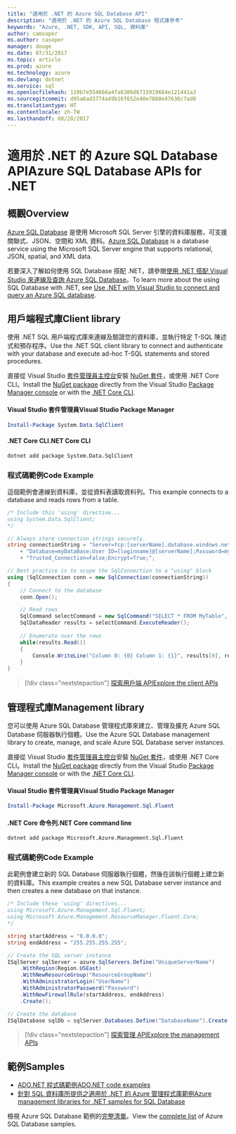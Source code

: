 ```yaml
---
title: "適用於 .NET 的 Azure SQL Database API"
description: "適用於 .NET 的 Azure SQL Database 程式庫參考"
keywords: "Azure, .NET, SDK, API, SQL, 資料庫"
author: camsoper
ms.author: casoper
manager: douge
ms.date: 07/31/2017
ms.topic: article
ms.prod: azure
ms.technology: azure
ms.devlang: dotnet
ms.service: sql
ms.openlocfilehash: 110b7e554666a4fa6386d6715919684e121441a3
ms.sourcegitcommit: d95a6ad3774a49b16f652e40e7860e47636c7ad0
ms.translationtype: HT
ms.contentlocale: zh-TW
ms.lasthandoff: 08/28/2017
---
```

# <a name="azure-sql-database-apis-for-net"></a><span data-ttu-id="74f17-104">適用於 .NET 的 Azure SQL Database API</span><span class="sxs-lookup"><span data-stu-id="74f17-104">Azure SQL Database APIs for .NET</span></span>

## <a name="overview"></a><span data-ttu-id="74f17-105">概觀</span><span class="sxs-lookup"><span data-stu-id="74f17-105">Overview</span></span>

<span data-ttu-id="74f17-106">[Azure SQL Database](https://docs.microsoft.com/azure/sql-database/sql-database-technical-overview) 是使用 Microsoft SQL Server 引擎的資料庫服務，可支援關聯式、JSON、空間和 XML 資料。</span><span class="sxs-lookup"><span data-stu-id="74f17-106">[Azure SQL Database](https://docs.microsoft.com/azure/sql-database/sql-database-technical-overview) is a database service using the Microsoft SQL Server engine that supports relational, JSON, spatial, and XML data.</span></span> 

<span data-ttu-id="74f17-107">若要深入了解如何使用 SQL Database 搭配 .NET，請參閱[使用 .NET 搭配 Visual Studio 來連線及查詢 Azure SQL Database](https://docs.microsoft.com/azure/sql-database/sql-database-connect-query-dotnet-visual-studio)。</span><span class="sxs-lookup"><span data-stu-id="74f17-107">To learn more about the using SQL Database with .NET, see [Use .NET with Visual Studio to connect and query an Azure SQL database](https://docs.microsoft.com/azure/sql-database/sql-database-connect-query-dotnet-visual-studio).</span></span>

## <a name="client-library"></a><span data-ttu-id="74f17-108">用戶端程式庫</span><span class="sxs-lookup"><span data-stu-id="74f17-108">Client library</span></span>

<span data-ttu-id="74f17-109">使用 .NET SQL 用戶端程式庫來連線及驗證您的資料庫，並執行特定 T-SQL 陳述式和預存程序。</span><span class="sxs-lookup"><span data-stu-id="74f17-109">Use the .NET SQL client library to connect and authenticate with your database and execute ad-hoc T-SQL statements and stored procedures.</span></span>

<span data-ttu-id="74f17-110">直接從 Visual Studio [套件管理員主控台](https://docs.microsoft.com/nuget/tools/package-manager-console)[](https://docs.microsoft.com/en-us/dotnet/core/tools/dotnet-add-package)安裝 [NuGet 套件]( https://www.nuget.org/packages/System.Data.SqlClient)，或使用 .NET Core CLI。</span><span class="sxs-lookup"><span data-stu-id="74f17-110">Install the [NuGet package]( https://www.nuget.org/packages/System.Data.SqlClient) directly from the Visual Studio [Package Manager console](https://docs.microsoft.com/nuget/tools/package-manager-console) or with the [.NET Core CLI](https://docs.microsoft.com/en-us/dotnet/core/tools/dotnet-add-package).</span></span>

#### <a name="visual-studio-package-manager"></a><span data-ttu-id="74f17-111">Visual Studio 套件管理員</span><span class="sxs-lookup"><span data-stu-id="74f17-111">Visual Studio Package Manager</span></span>

```powershell
Install-Package System.Data.SqlClient
```

#### <a name="net-core-cli"></a><span data-ttu-id="74f17-112">.NET Core CLI</span><span class="sxs-lookup"><span data-stu-id="74f17-112">.NET Core CLI</span></span>

```bash
dotnet add package System.Data.SqlClient
```

### <a name="code-example"></a><span data-ttu-id="74f17-113">程式碼範例</span><span class="sxs-lookup"><span data-stu-id="74f17-113">Code Example</span></span>

<span data-ttu-id="74f17-114">這個範例會連線到資料庫，並從資料表讀取資料列。</span><span class="sxs-lookup"><span data-stu-id="74f17-114">This example connects to a database and reads rows from a table.</span></span>

```csharp
/* Include this 'using' directive...
using System.Data.SqlClient;
*/

// Always store connection strings securely. 
string connectionString = "Server=tcp:[serverName].database.windows.net;" 
    + "Database=myDataBase;User ID=[loginname]@[serverName];Password=myPassword;"
    + "Trusted_Connection=False;Encrypt=True;";

// Best practice is to scope the SqlConnection to a "using" block
using (SqlConnection conn = new SqlConnection(connectionString))
{
    // Connect to the database
    conn.Open();

    // Read rows
    SqlCommand selectCommand = new SqlCommand("SELECT * FROM MyTable", conn);
    SqlDataReader results = selectCommand.ExecuteReader();
    
    // Enumerate over the rows
    while(results.Read())
    {
        Console.WriteLine("Column 0: {0} Column 1: {1}", results[0], results[1]);
    }
}
```

> [!div class="nextstepaction"]
> [<span data-ttu-id="74f17-115">探索用戶端 API</span><span class="sxs-lookup"><span data-stu-id="74f17-115">Explore the client APIs</span></span>](/dotnet/api/overview/azure/sql/client)

## <a name="management-library"></a><span data-ttu-id="74f17-116">管理程式庫</span><span class="sxs-lookup"><span data-stu-id="74f17-116">Management library</span></span>

<span data-ttu-id="74f17-117">您可以使用 Azure SQL Database 管理程式庫來建立、管理及擴充 Azure SQL Database 伺服器執行個體。</span><span class="sxs-lookup"><span data-stu-id="74f17-117">Use the Azure SQL Database management library to create, manage, and scale Azure SQL Database server instances.</span></span>

<span data-ttu-id="74f17-118">直接從 Visual Studio [套件管理員主控台](https://docs.microsoft.com/nuget/tools/package-manager-console)[](https://docs.microsoft.com/dotnet/core/tools/dotnet-add-package)安裝 [NuGet 套件](https://www.nuget.org/packages/Microsoft.Azure.Management.Sql.Fluent/)，或使用 .NET Core CLI。</span><span class="sxs-lookup"><span data-stu-id="74f17-118">Install the [NuGet package](https://www.nuget.org/packages/Microsoft.Azure.Management.Sql.Fluent/) directly from the Visual Studio [Package Manager console](https://docs.microsoft.com/nuget/tools/package-manager-console) or with the [.NET Core CLI](https://docs.microsoft.com/dotnet/core/tools/dotnet-add-package).</span></span>

#### <a name="visual-studio-package-manager"></a><span data-ttu-id="74f17-119">Visual Studio 套件管理員</span><span class="sxs-lookup"><span data-stu-id="74f17-119">Visual Studio Package Manager</span></span>

```powershell
Install-Package Microsoft.Azure.Management.Sql.Fluent
``` 

#### <a name="net-core-command-line"></a><span data-ttu-id="74f17-120">.NET Core 命令列</span><span class="sxs-lookup"><span data-stu-id="74f17-120">.NET Core command line</span></span>

```bash
dotnet add package Microsoft.Azure.Management.Sql.Fluent
```

### <a name="code-example"></a><span data-ttu-id="74f17-121">程式碼範例</span><span class="sxs-lookup"><span data-stu-id="74f17-121">Code Example</span></span>

<span data-ttu-id="74f17-122">此範例會建立新的 SQL Database 伺服器執行個體，然後在該執行個體上建立新的資料庫。</span><span class="sxs-lookup"><span data-stu-id="74f17-122">This example creates a new SQL Database server instance and then creates a new database on that instance.</span></span>

```csharp
/* Include these 'using' directives...
using Microsoft.Azure.Management.Sql.Fluent;
using Microsoft.Azure.Management.ResourceManager.Fluent.Core;
*/

string startAddress = "0.0.0.0";
string endAddress = "255.255.255.255";

// Create the SQL server instance
ISqlServer sqlServer = azure.SqlServers.Define("UniqueServerName")
    .WithRegion(Region.USEast)
    .WithNewResourceGroup("ResourceGroupName")
    .WithAdministratorLogin("UserName")
    .WithAdministratorPassword("Password")
    .WithNewFirewallRule(startAddress, endAddress)
    .Create();

// Create the database
ISqlDatabase sqlDb = sqlServer.Databases.Define("DatabaseName").Create();
```

> [!div class="nextstepaction"]
> [<span data-ttu-id="74f17-123">探索管理 API</span><span class="sxs-lookup"><span data-stu-id="74f17-123">Explore the management APIs</span></span>](/dotnet/api/overview/azure/sql/management)

## <a name="samples"></a><span data-ttu-id="74f17-124">範例</span><span class="sxs-lookup"><span data-stu-id="74f17-124">Samples</span></span>

- [<span data-ttu-id="74f17-125">ADO.NET 程式碼範例</span><span class="sxs-lookup"><span data-stu-id="74f17-125">ADO.NET code examples</span></span>](/dotnet/framework/data/adonet/ado-net-code-examples)
- [<span data-ttu-id="74f17-126">針對 SQL 資料庫所提供之適用於 .NET 的 Azure 管理程式庫範例</span><span class="sxs-lookup"><span data-stu-id="74f17-126">Azure management libraries for .NET samples for SQL Database</span></span>](/dotnet/azure/dotnet-sdk-azure-sql-database-samples)

<span data-ttu-id="74f17-127">檢視 Azure SQL Database 範例的[完整清單](https://azure.microsoft.com/en-us/resources/samples/?platform=dotnet&term=sql+database)。</span><span class="sxs-lookup"><span data-stu-id="74f17-127">View the [complete list](https://azure.microsoft.com/en-us/resources/samples/?platform=dotnet&term=sql+database) of Azure SQL Database samples.</span></span>

